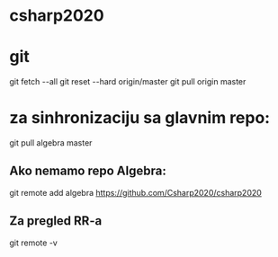 # csharp2020

# git
git fetch --all
git reset --hard origin/master
git pull origin master

# za sinhronizaciju sa glavnim repo:
git pull algebra master

## Ako nemamo repo Algebra:
git remote add algebra https://github.com/Csharp2020/csharp2020

## Za pregled RR-a
git remote -v